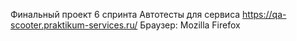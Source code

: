 Финальный проект 6 спринта
Автотесты для сервиса https://qa-scooter.praktikum-services.ru/
Браузер: Mozilla Firefox
